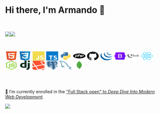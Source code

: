 # Hi there, I'm Armando 👋

# <div align="center">

  <div style="display: inline-block">
 
 <img height="180em" src="https://github-readme-stats.vercel.app/api?username=patchamama&show_icons=true&theme=dracula&show=reviews,prs_merged&count_private=true"/><img height="180em" src="https://github-readme-stats.vercel.app/api/top-langs/?username=patchamama&layout=compact&langs_count=7&theme=dracula"/>
    </div>
</div>

  <br>
<span><img align="center" alt="HTML" height="30" width="40" src="https://raw.githubusercontent.com/devicons/devicon/master/icons/html5/html5-original.svg"></span>
<span><img align="center" alt="CSS" height="30" width="40" src="https://raw.githubusercontent.com/devicons/devicon/master/icons/css3/css3-original.svg"></span>
<span><img align="center" alt="javascript" height="30" width="40" src="https://raw.githubusercontent.com/devicons/devicon/master/icons/javascript/javascript-plain.svg"></span>
<span><img align="center" alt="Typescript" height="30" width="40" src="https://raw.githubusercontent.com/devicons/devicon/master/icons/typescript/typescript-plain.svg"></span>
<span><img align="center" alt="Python" height="30" width="40" src="https://raw.githubusercontent.com/devicons/devicon/master/icons/python/python-original.svg"></span>
<span><img align="center" alt="php" height="30" width="40" src="https://raw.githubusercontent.com/devicons/devicon/master/icons/php/php-plain.svg">
</span>
  <span><img align="center" alt="github" height="30" width="40" src="https://raw.githubusercontent.com/devicons/devicon/master/icons/github/github-original.svg"></span>
<span><img align="right" alt="" height="150" style="border-radius:50px;" src=""></span>
<span><img align="center" alt="JQuery" height="30" width="40" src="https://raw.githubusercontent.com/devicons/devicon/master/icons/jquery/jquery-original.svg"></span>
<span><img align="center" alt="bootstrap" height="30" width="40" src="https://raw.githubusercontent.com/devicons/devicon/master/icons/bootstrap/bootstrap-original.svg">
</span><span><img align="center" alt="flask" height="30" width="40" src="https://raw.githubusercontent.com/devicons/devicon/master/icons/flask/flask-original-wordmark.svg">
</span>
<span><img align="center" alt="React" height="30" width="40" src="https://raw.githubusercontent.com/devicons/devicon/master/icons/react/react-original.svg">
</span>
<span><img align="center" alt="nodejs" height="30" width="40" src="https://raw.githubusercontent.com/devicons/devicon/master/icons/nodejs/nodejs-plain.svg">
</span>
<span><img align="center" alt="Django" height="30" width="40" src="https://raw.githubusercontent.com/devicons/devicon/master/icons/django/django-plain.svg">
</span>
<span><img align="center" alt="laravel" height="30" width="40" src="https://raw.githubusercontent.com/devicons/devicon/master/icons/laravel/laravel-plain.svg"></span>
<span><img align="center" alt="PostgreSql" height="30" width="40" src="https://raw.githubusercontent.com/devicons/devicon/master/icons/postgresql/postgresql-plain.svg">
</span>
<span><img align="center" alt="MySQL" height="30" width="40" src="https://raw.githubusercontent.com/devicons/devicon/master/icons/mysql/mysql-plain.svg"></span>
<span><img align="center" alt="MongoDB" height="30" width="40" src="https://raw.githubusercontent.com/devicons/devicon/master/icons/mongodb/mongodb-plain.svg">
</span>

<br><br>

🌱 I’m currently enrolled in the ["Full Stack open" to _Deep Dive Into Modern Web Development_](https://github.com/patchamama/fullstackopen-2023).

<span><a href="https://www.linkedin.com/in/urquioladev" target="_blank"><img src="https://img.shields.io/badge/-LinkedIn-%230077B5?style=for-the-badge&logo=linkedin&logoColor=white"></a></span>

<!--
https://github.com/anuraghazra/github-readme-stats

# ![Snake animation](/github-grid-snake.svg)
https://docs.github.com/es/actions/quickstart
https://github.com/Platane/snk

**patchamama/patchamama** is a ✨ _special_ ✨ repository because its `README.md` (this file) appears on your GitHub profile.

Here are some ideas to get you started:

- 🔭 I’m currently working on ...
- 🌱 I’m currently learning ...
- 👯 I’m looking to collaborate on ...
- 🤔 I’m looking for help with ...
- 💬 Ask me about ...
- 📫 How to reach me: ...
- 😄 Pronouns: ...
- ⚡ Fun fact: ...

Icons: https://github.com/devicons/devicon/tree/master/icons
https://docs.github.com/en/account-and-profile/setting-up-and-managing-your-github-profile/customizing-your-profile/managing-your-profile-readme
-->
